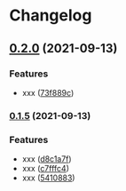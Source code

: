 # Changelog

## [0.2.0](https://www.github.com/ilya-lesikov/test/compare/v0.1.5...v0.2.0) (2021-09-13)


### Features

* xxx ([73f889c](https://www.github.com/ilya-lesikov/test/commit/73f889c1b48928487ce4695255e24e3171da3d42))

### [0.1.5](https://www.github.com/ilya-lesikov/test/compare/v1.0.0...v0.1.5) (2021-09-13)


### Features

* xxx ([d8c1a7f](https://www.github.com/ilya-lesikov/test/commit/d8c1a7f051fd0d4b2acf88d55b8bf66b7b7c1890))
* xxx ([c7fffc4](https://www.github.com/ilya-lesikov/test/commit/c7fffc44326b232078c3c053aeeb864849d073e9))
* xxx ([5410883](https://www.github.com/ilya-lesikov/test/commit/54108836ad6c2fc2012315ae5f919c3b93012e34))
